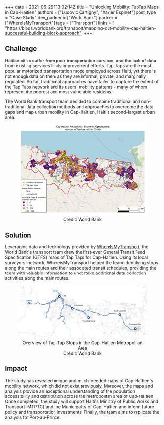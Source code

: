 +++
date = 2021-06-29T13:02:14Z
title = "Unlocking Mobility: TapTap Maps in Cap-Haïtien"
authors = ["Ludovic Cartigny", "Xavier Espinet"]
post_type = "Case Study"
dev_partner = ["World Bank"]
partner = ["WhereIsMyTransport"]
tags = ["Transport"]
links = [
    "https://blogs.worldbank.org/transport/mapping-out-mobility-cap-haitien-successful-building-block-approach"]
+++

## Challenge

Haitian cities suffer from poor transportation services, and the lack of data from existing services limits improvement efforts. Tap Taps are the most popular motorized transportation mode employed across Haiti, yet there is not enough data on them as they are informal, private, and marginally regulated. So far, traditional approaches have failed to capture the extent of the Tap Taps network and its users' mobility patterns - many of whom represent the poorest and most vulnerable residents.

The World Bank transport team decided to combine traditional and non-traditional data collection methods and approaches to overcome the data gaps and map urban mobility in Cap-Haïtien, Haiti's second-largest urban area.

<figure align="center">
  <img src="cap_haitien_maps_1.png"/>
  <figcaption> Credit: World Bank </figcaption>
</figure>

## Solution

Leveraging data and technology provided by [WhereIsMyTransport](https://www.whereismytransport.com/), the World Bank's transport team drew the first-ever General Transit Feed Specification (GTFS) maps of Tap Taps for Cap-Haïtien. Using its local surveyors' network, WhereisMyTransport helped the team identifying stops along the main routes and their associated transit schedules, providing the team with valuable information to undertake additional data collection activities along the main routes.

<figure align="center">
  <img src="cap_haitien_maps_2.png"/>
  <figcaption>Overview of Tap-Tap Stops in the Cap-Haïtien Metropolitan Area</figcaption>
  <figcaption> Credit: World Bank</figcaption>
</figure>

## Impact

The study has revealed unique and much-needed maps of Cap-Haïtien's mobility network, which did not exist previously. Moreover, the maps and analysis provide an exceptional understanding of the population accessibility and distribution across the metropolitan area of Cap-Haïtien. Once completed, the study will support Haiti's Ministry of Public Works and Transport (MTPTC) and the Municipality of Cap-Haïtien and inform future policy and transportation investments. Finally, the team aims to replicate the analysis for Port-au-Prince.
